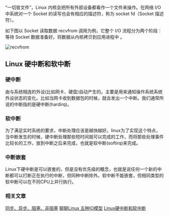 “一切皆文件”，Linux 内核会把所有外部设备都看作一个文件来操作。在网络 I/O 中系统对一个 Socket 的读写也会有相应的描述符，称为 socket fd（Socket 描述符）。

如下图以 Socket 读取数据 recvfrom 调用为例，它整个 I/O 流程分为两个阶段：等待 Socket 数据准备好。将数据从内核拷贝到应用进程中 。

![recvfrom](https://static001.geekbang.org/resource/image/f8/20/f872176205d997f30753ab87a276fa20.png)


## Linux 硬中断和软中断
### 硬中断

由与系统相连的外设(比如网卡、硬盘)自动产生的。主要是用来通知操作系统系统外设状态的变化。比如当网卡收到数据包的时候，就会发出一个中断。我们通常所说的中断指的是硬中断(hardirq)。

### 软中断

为了满足实时系统的要求，中断处理应该是越快越好。linux为了实现这个特点，当中断发生的时候，硬中断处理那些短时间就可以完成的工作，而将那些处理事件比较长的工作，放到中断之后来完成，也就是软中断(softirq)来完成。

### 中断嵌套

Linux下硬中断是可以嵌套的，但是没有优先级的概念，也就是说任何一个新的中断都可以打断正在执行的中断，但同种中断除外。软中断不能嵌套，但相同类型的软中断可以在不同CPU上并行执行。


### 相关文章
[同步、异步、阻塞、非阻塞](https://zhuanlan.zhihu.com/p/371508875)
[聊聊Linux 五种IO模型](https://www.jianshu.com/p/486b0965c296)
[Linux硬中断和软中断](https://zhuanlan.zhihu.com/p/85597791)